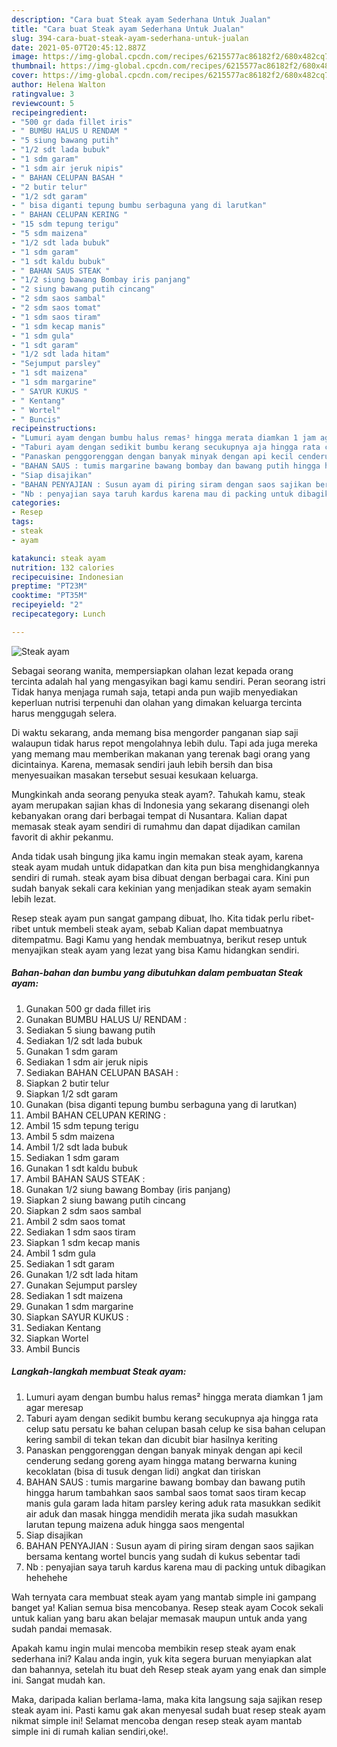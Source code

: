 ```yaml
---
description: "Cara buat Steak ayam Sederhana Untuk Jualan"
title: "Cara buat Steak ayam Sederhana Untuk Jualan"
slug: 394-cara-buat-steak-ayam-sederhana-untuk-jualan
date: 2021-05-07T20:45:12.887Z
image: https://img-global.cpcdn.com/recipes/6215577ac86182f2/680x482cq70/steak-ayam-foto-resep-utama.jpg
thumbnail: https://img-global.cpcdn.com/recipes/6215577ac86182f2/680x482cq70/steak-ayam-foto-resep-utama.jpg
cover: https://img-global.cpcdn.com/recipes/6215577ac86182f2/680x482cq70/steak-ayam-foto-resep-utama.jpg
author: Helena Walton
ratingvalue: 3
reviewcount: 5
recipeingredient:
- "500 gr dada fillet iris"
- " BUMBU HALUS U RENDAM "
- "5 siung bawang putih"
- "1/2 sdt lada bubuk"
- "1 sdm garam"
- "1 sdm air jeruk nipis"
- " BAHAN CELUPAN BASAH "
- "2 butir telur"
- "1/2 sdt garam"
- " bisa diganti tepung bumbu serbaguna yang di larutkan"
- " BAHAN CELUPAN KERING "
- "15 sdm tepung terigu"
- "5 sdm maizena"
- "1/2 sdt lada bubuk"
- "1 sdm garam"
- "1 sdt kaldu bubuk"
- " BAHAN SAUS STEAK "
- "1/2 siung bawang Bombay iris panjang"
- "2 siung bawang putih cincang"
- "2 sdm saos sambal"
- "2 sdm saos tomat"
- "1 sdm saos tiram"
- "1 sdm kecap manis"
- "1 sdm gula"
- "1 sdt garam"
- "1/2 sdt lada hitam"
- "Sejumput parsley"
- "1 sdt maizena"
- "1 sdm margarine"
- " SAYUR KUKUS "
- " Kentang"
- " Wortel"
- " Buncis"
recipeinstructions:
- "Lumuri ayam dengan bumbu halus remas² hingga merata diamkan 1 jam agar meresap"
- "Taburi ayam dengan sedikit bumbu kerang secukupnya aja hingga rata celup satu persatu ke bahan celupan basah celup ke sisa bahan celupan kering sambil di tekan tekan dan dicubit biar hasilnya keriting"
- "Panaskan penggorenggan dengan banyak minyak dengan api kecil cenderung sedang goreng ayam hingga matang berwarna kuning kecoklatan (bisa di tusuk dengan lidi) angkat dan tiriskan"
- "BAHAN SAUS : tumis margarine bawang bombay dan bawang putih hingga harum tambahkan saos sambal saos tomat saos tiram kecap manis gula garam lada hitam parsley kering aduk rata masukkan sedikit air aduk dan masak hingga mendidih merata jika sudah masukkan larutan tepung maizena aduk hingga saos mengental"
- "Siap disajikan"
- "BAHAN PENYAJIAN : Susun ayam di piring siram dengan saos sajikan bersama kentang wortel buncis yang sudah di kukus sebentar tadi"
- "Nb : penyajian saya taruh kardus karena mau di packing untuk dibagikan hehehehe"
categories:
- Resep
tags:
- steak
- ayam

katakunci: steak ayam 
nutrition: 132 calories
recipecuisine: Indonesian
preptime: "PT23M"
cooktime: "PT35M"
recipeyield: "2"
recipecategory: Lunch

---
```



![Steak ayam](https://img-global.cpcdn.com/recipes/6215577ac86182f2/680x482cq70/steak-ayam-foto-resep-utama.jpg)

Sebagai seorang wanita, mempersiapkan olahan lezat kepada orang tercinta adalah hal yang mengasyikan bagi kamu sendiri. Peran seorang istri Tidak hanya menjaga rumah saja, tetapi anda pun wajib menyediakan keperluan nutrisi terpenuhi dan olahan yang dimakan keluarga tercinta harus menggugah selera.

Di waktu  sekarang, anda memang bisa mengorder panganan siap saji walaupun tidak harus repot mengolahnya lebih dulu. Tapi ada juga mereka yang memang mau memberikan makanan yang terenak bagi orang yang dicintainya. Karena, memasak sendiri jauh lebih bersih dan bisa menyesuaikan masakan tersebut sesuai kesukaan keluarga. 



Mungkinkah anda seorang penyuka steak ayam?. Tahukah kamu, steak ayam merupakan sajian khas di Indonesia yang sekarang disenangi oleh kebanyakan orang dari berbagai tempat di Nusantara. Kalian dapat memasak steak ayam sendiri di rumahmu dan dapat dijadikan camilan favorit di akhir pekanmu.

Anda tidak usah bingung jika kamu ingin memakan steak ayam, karena steak ayam mudah untuk didapatkan dan kita pun bisa menghidangkannya sendiri di rumah. steak ayam bisa dibuat dengan berbagai cara. Kini pun sudah banyak sekali cara kekinian yang menjadikan steak ayam semakin lebih lezat.

Resep steak ayam pun sangat gampang dibuat, lho. Kita tidak perlu ribet-ribet untuk membeli steak ayam, sebab Kalian dapat membuatnya ditempatmu. Bagi Kamu yang hendak membuatnya, berikut resep untuk menyajikan steak ayam yang lezat yang bisa Kamu hidangkan sendiri.

<!--inarticleads1-->

##### Bahan-bahan dan bumbu yang dibutuhkan dalam pembuatan Steak ayam:

1. Gunakan 500 gr dada fillet iris
1. Gunakan  BUMBU HALUS U/ RENDAM :
1. Sediakan 5 siung bawang putih
1. Sediakan 1/2 sdt lada bubuk
1. Gunakan 1 sdm garam
1. Sediakan 1 sdm air jeruk nipis
1. Sediakan  BAHAN CELUPAN BASAH :
1. Siapkan 2 butir telur
1. Siapkan 1/2 sdt garam
1. Gunakan  (bisa diganti tepung bumbu serbaguna yang di larutkan)
1. Ambil  BAHAN CELUPAN KERING :
1. Ambil 15 sdm tepung terigu
1. Ambil 5 sdm maizena
1. Ambil 1/2 sdt lada bubuk
1. Sediakan 1 sdm garam
1. Gunakan 1 sdt kaldu bubuk
1. Ambil  BAHAN SAUS STEAK :
1. Gunakan 1/2 siung bawang Bombay (iris panjang)
1. Siapkan 2 siung bawang putih cincang
1. Siapkan 2 sdm saos sambal
1. Ambil 2 sdm saos tomat
1. Sediakan 1 sdm saos tiram
1. Siapkan 1 sdm kecap manis
1. Ambil 1 sdm gula
1. Sediakan 1 sdt garam
1. Gunakan 1/2 sdt lada hitam
1. Gunakan Sejumput parsley
1. Sediakan 1 sdt maizena
1. Gunakan 1 sdm margarine
1. Siapkan  SAYUR KUKUS :
1. Sediakan  Kentang
1. Siapkan  Wortel
1. Ambil  Buncis




<!--inarticleads2-->

##### Langkah-langkah membuat Steak ayam:

1. Lumuri ayam dengan bumbu halus remas² hingga merata diamkan 1 jam agar meresap
1. Taburi ayam dengan sedikit bumbu kerang secukupnya aja hingga rata celup satu persatu ke bahan celupan basah celup ke sisa bahan celupan kering sambil di tekan tekan dan dicubit biar hasilnya keriting
1. Panaskan penggorenggan dengan banyak minyak dengan api kecil cenderung sedang goreng ayam hingga matang berwarna kuning kecoklatan (bisa di tusuk dengan lidi) angkat dan tiriskan
1. BAHAN SAUS : tumis margarine bawang bombay dan bawang putih hingga harum tambahkan saos sambal saos tomat saos tiram kecap manis gula garam lada hitam parsley kering aduk rata masukkan sedikit air aduk dan masak hingga mendidih merata jika sudah masukkan larutan tepung maizena aduk hingga saos mengental
1. Siap disajikan
1. BAHAN PENYAJIAN : Susun ayam di piring siram dengan saos sajikan bersama kentang wortel buncis yang sudah di kukus sebentar tadi
1. Nb : penyajian saya taruh kardus karena mau di packing untuk dibagikan hehehehe




Wah ternyata cara membuat steak ayam yang mantab simple ini gampang banget ya! Kalian semua bisa mencobanya. Resep steak ayam Cocok sekali untuk kalian yang baru akan belajar memasak maupun untuk anda yang sudah pandai memasak.

Apakah kamu ingin mulai mencoba membikin resep steak ayam enak sederhana ini? Kalau anda ingin, yuk kita segera buruan menyiapkan alat dan bahannya, setelah itu buat deh Resep steak ayam yang enak dan simple ini. Sangat mudah kan. 

Maka, daripada kalian berlama-lama, maka kita langsung saja sajikan resep steak ayam ini. Pasti kamu gak akan menyesal sudah buat resep steak ayam nikmat simple ini! Selamat mencoba dengan resep steak ayam mantab simple ini di rumah kalian sendiri,oke!.

